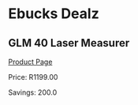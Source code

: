 
# Ebucks Dealz
## GLM 40 Laser Measurer
[Product Page](https://www.ebucks.com/web/shop/productSelected.do?prodId=1148401015&catId=1130195724)

Price: R1199.00

Savings: 200.0


	